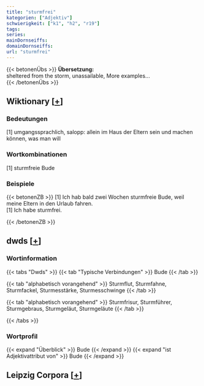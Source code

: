 ```yaml
---
title: "sturmfrei"
kategorien: ["Adjektiv"]
schwierigkeit: ["k1", "h2", "r19"]
tags:
series:
mainDornseiffs:
domainDornseiffs:
url: "sturmfrei"
---
```


{{< betonenÜbs >}}
**Übersetzung:**  
sheltered from the storm, unassailable, More examples...  
{{< /betonenÜbs >}}

## Wiktionary [[+](https://de.wiktionary.org/wiki/sturmfrei)]

### Bedeutungen
[1] umgangssprachlich, salopp: allein im Haus der Eltern sein und machen können, was man will  

### Wortkombinationen
[1] sturmfreie Bude  

### Beispiele
{{< betonenZB >}}
[1] Ich hab bald zwei Wochen sturmfreie Bude, weil meine Eltern in den Urlaub fahren.  
[1] Ich habe sturmfrei.  

{{< /betonenZB >}}


## dwds [[+](https://www.dwds.de/wb/sturmfrei)]

### Wortinformation
{{< tabs "Dwds" >}}
{{< tab "Typische Verbindungen" >}}
Bude
{{< /tab >}}

{{< tab "alphabetisch vorangehend" >}}
Sturmflut, Sturmfahne, Sturmfackel, Sturmesstärke, Sturmesschwinge
{{< /tab >}}

{{< tab "alphabetisch vorangehend" >}}
Sturmfrisur, Sturmführer, Sturmgebraus, Sturmgeläut, Sturmgeläute
{{< /tab >}}

{{< /tabs >}}

### Wortprofil
{{< expand "Überblick" >}} Bude {{< /expand >}}
{{< expand "ist Adjektivattribut von" >}} Bude {{< /expand >}}

## Leipzig Corpora [[+](https://corpora.uni-leipzig.de/en/res?word=sturmfrei&corpusId=deu_newscrawl-public_2018)]

